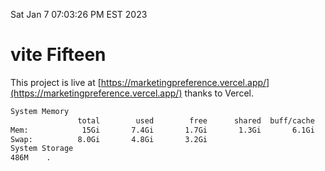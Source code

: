Sat Jan  7 07:03:26 PM EST 2023

# vite Fifteen


This project is live at [https://marketingpreference.vercel.app/](https://marketingpreference.vercel.app/) thanks to Vercel.

```bash
System Memory
               total        used        free      shared  buff/cache   available
Mem:            15Gi       7.4Gi       1.7Gi       1.3Gi       6.1Gi       6.3Gi
Swap:          8.0Gi       4.8Gi       3.2Gi
System Storage
486M	.
```
```bash
